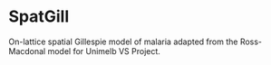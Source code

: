 # SpatGill
On-lattice spatial Gillespie model of malaria adapted from the Ross-Macdonal model for Unimelb VS Project.
